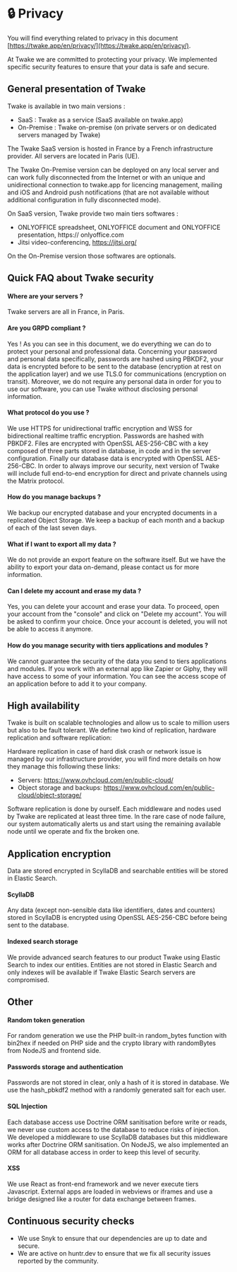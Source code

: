 # 🔒 Privacy

You will find everything related to privacy in this document [https://twake.app/en/privacy/](https://twake.app/en/privacy/).

At Twake we are committed to protecting your privacy. We implemented specific security features to ensure that your data is safe and secure.

## General presentation of Twake

Twake is available in two main versions :

- SaaS : Twake as a service (SaaS available on twake.app)
- On-Premise : Twake on-premise (on private servers or on dedicated servers managed by
  Twake)

The Twake SaaS version is hosted in France by a French infrastructure provider. All servers are located in Paris (UE).

The Twake On-Premise version can be deployed on any local server and can work fully disconnected from the Internet or with an unique and unidirectional connection to twake.app for licencing management, mailing and iOS and Android push notifications (that are not available without additional configuration in fully disconnected mode).

On SaaS version, Twake provide two main tiers softwares :

- ONLYOFFICE spreadsheet, ONLYOFFICE document and ONLYOFFICE presentation, https://
  onlyoffice.com
- Jitsi video-conferencing, https://jitsi.org/

On the On-Premise version those softwares are optionals.

## Quick FAQ about Twake security

#### Where are your servers ?

Twake servers are all in France, in Paris.

#### Are you GRPD compliant ?

Yes ! As you can see in this document, we do everything we can do to protect your personal and professional data. Concerning your password and personal data specifically, passwords are hashed using PBKDF2, your data is encrypted before to be sent to the database (encryption at rest on the application layer) and we use TLS.0 for communications (encryption on transit). Moreover, we do not require any personal data in order for you to use our software, you can use Twake without disclosing personal information.

#### What protocol do you use ?

We use HTTPS for unidirectional traffic encryption and WSS for bidirectional realtime traffic encryption. Passwords are hashed with PBKDF2. Files are encrypted with OpenSSL AES-256-CBC with a key composed of three parts stored in database, in code and in the server configuration. Finally our database data is encrypted with OpenSSL AES-256-CBC. In order to always improve our security, next version of Twake will include full end-to-end encryption for direct and private channels using the Matrix protocol.

#### How do you manage backups ?

We backup our encrypted database and your encrypted documents in a replicated Object Storage. We keep a backup of each month and a backup of each of the last seven days.

#### What if I want to export all my data ?

We do not provide an export feature on the software itself. But we have the ability to export your data on-demand, please contact us for more information.

#### Can I delete my account and erase my data ?

Yes, you can delete your account and erase your data. To proceed, open your account from the "console" and click on "Delete my account". You will be asked to confirm your choice. Once your account is deleted, you will not be able to access it anymore.

#### How do you manage security with tiers applications and modules ?

We cannot guarantee the security of the data you send to tiers applications and modules. If you work with an external app like Zapier or Giphy, they will have access to some of your information. You can see the access scope of an application before to add it to your company.

## High availability

Twake is built on scalable technologies and allow us to scale to million users but also to be fault tolerant. We define two kind of replication, hardware replication and software replication:

Hardware replication in case of hard disk crash or network issue is managed by our infrastructure provider, you will find more details on how they manage this following these links:

- Servers: https://www.ovhcloud.com/en/public-cloud/
- Object storage and backups: https://www.ovhcloud.com/en/public-cloud/object-storage/

Software replication is done by ourself. Each middleware and nodes used by Twake are replicated at least three time. In the rare case of node failure, our system automatically alerts us and start using the remaining available node until we operate and fix the broken one.

## Application encryption

Data are stored encrypted in ScyllaDB and searchable entities will be stored in Elastic Search.

#### ScyllaDB

Any data (except non-sensible data like identifiers, dates and counters) stored in ScyllaDB is encrypted using OpenSSL AES-256-CBC before being sent to the database.

#### Indexed search storage

We provide advanced search features to our product Twake using Elastic Search to index our entities. Entities are not stored in Elastic Search and only indexes will be available if Twake Elastic Search servers are compromised.

## Other

#### Random token generation

For random generation we use the PHP built-in random_bytes function with bin2hex if needed on PHP side and the crypto library with randomBytes from NodeJS and frontend side.

#### Passwords storage and authentication

Passwords are not stored in clear, only a hash of it is stored in database. We use the hash_pbkdf2 method with a randomly generated salt for each user.

#### SQL Injection

Each database access use Doctrine ORM sanitisation before write or reads, we never use custom access to the database to reduce risks of injection. We developed a middleware to use ScyllaDB databases but this middleware works after Doctrine ORM sanitisation.
On NodeJS, we also implemented an ORM for all database access in order to keep this level of security.

#### XSS

We use React as front-end framework and we never execute tiers Javascript. External apps are loaded in webviews or iframes and use a bridge designed like a router for data exchange between frames.

## Continuous security checks

- We use Snyk to ensure that our dependencies are up to date and secure.
- We are active on huntr.dev to ensure that we fix all security issues reported by the community.
